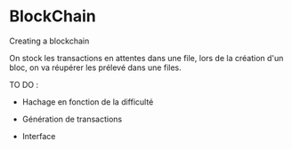 # BlockChain
Creating a blockchain


On stock les transactions en attentes dans une file, lors de la création d'un bloc, on va réupérer les prélevé dans une files.


TO DO :

- Hachage en fonction de la difficulté

- Génération de transactions

- Interface